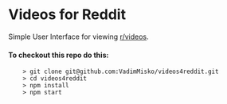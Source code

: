 # Videos for Reddit

Simple User Interface for viewing [r/videos](https://www.reddit.com/r/videos/).

#### To checkout this repo do this:
```
	> git clone git@github.com:VadimMisko/videos4reddit.git
	> cd videos4reddit
	> npm install
	> npm start
```
